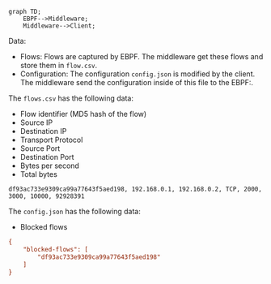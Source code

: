 ```mermaid
graph TD;
    EBPF-->Middleware;
    Middleware-->Client;
```

Data:
- Flows: Flows are captured by EBPF. The middleware get these flows and store them in `flow.csv`.
- Configuration: The configuration `config.json` is modified by the client. The middleware send the configuration inside of this file to the EBPF:. 

The `flows.csv` has the following data:
- Flow identifier (MD5 hash of the flow)
- Source IP
- Destination IP
- Transport Protocol
- Source Port
- Destination Port
- Bytes per second
- Total bytes
```csv
df93ac733e9309ca99a77643f5aed198, 192.168.0.1, 192.168.0.2, TCP, 2000, 3000, 10000, 92928391
```

The `config.json` has the following data:
- Blocked flows

```ini
{
    "blocked-flows": [
        "df93ac733e9309ca99a77643f5aed198"
    ]
}
````